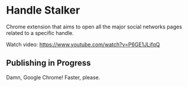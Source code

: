 # Handle Stalker
Chrome extension that aims to open all the major social networks pages related to a specific handle.

Watch video: https://www.youtube.com/watch?v=P6GE1JLifqQ

## Publishing in Progress
Damn, Google Chrome! Faster, please.
